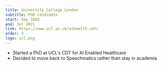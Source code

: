 ```yaml
---
title: University College London
subtitle: PhD Candidate
start: Sep 2020
end: Jul 2021 
link: https://www.ucl.ac.uk/aihealth-cdt/
order: 3
logo: ucl.png
---
```

- Started a PhD at UCL's CDT for AI Enabled Healthcare
- Decided to move back to Speechmatics rather than stay in academia

